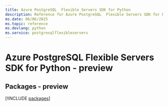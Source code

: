 ```yaml
---
title: Azure PostgreSQL  Flexible Servers SDK for Python
description: Reference for Azure PostgreSQL  Flexible Servers SDK for Python
ms.date: 06/06/2025
ms.topic: reference
ms.devlang: python
ms.service: postgresqlflexibleservers
---
```

# Azure PostgreSQL  Flexible Servers SDK for Python - preview
## Packages - preview
[!INCLUDE [packages](postgresql--flexible-servers-index.md)]